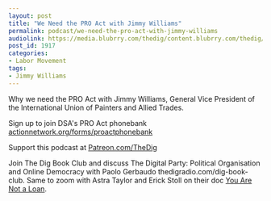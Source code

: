 ```yaml
---
layout: post
title: "We Need the PRO Act with Jimmy Williams"
permalink: podcast/we-need-the-pro-act-with-jimmy-williams
audiolink: https://media.blubrry.com/thedig/content.blubrry.com/thedig/The_Dig-EP_297-Williams.mp3
post_id: 1917
categories: 
- Labor Movement
tags: 
- Jimmy Williams
---
```


Why we need the PRO Act with Jimmy Williams, General Vice President of the International Union of Painters and Allied Trades.
  
Sign up to join DSA's PRO Act phonebank 
[actionnetwork.org/forms/proactphonebank](http://actionnetwork.org/forms/proactphonebank)

Support this podcast at 
[Patreon.com/TheDig](http://Patreon.com/TheDig)

Join The Dig Book Club and discuss 
The Digital Party: Political Organisation and Online Democracy with Paolo Gerbaudo thedigradio.com/dig-book-club. Same to zoom with Astra Taylor and Erick Stoll on their doc 
[You Are Not a Loan](https://theintercept.com/2021/01/25/student-debt-you-are-not-a-loan-film/).